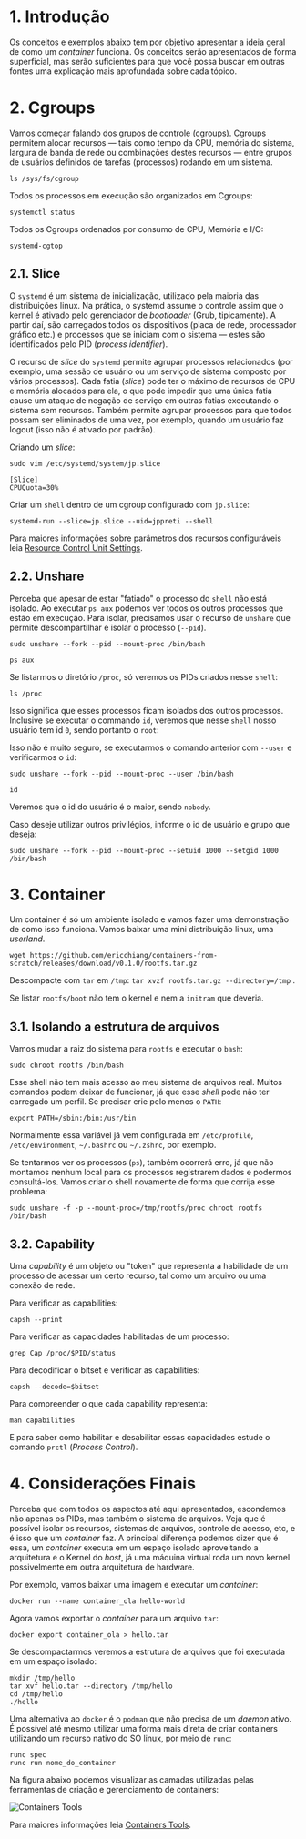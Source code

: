 # 1. Introdução

Os conceitos e exemplos abaixo tem por objetivo apresentar a ideia geral de como um *container* funciona. Os conceitos serão apresentados de forma superficial, mas serão suficientes para que você possa buscar em outras fontes uma explicação mais aprofundada sobre cada tópico.

# 2. Cgroups

Vamos começar falando dos grupos de controle (cgroups). Cgroups permitem alocar recursos — tais como tempo da CPU, memória do sistema, largura de banda de rede ou combinações destes recursos — entre grupos de usuários definidos de tarefas (processos) rodando em um sistema.

```shell
ls /sys/fs/cgroup
```

Todos os processos em execução são organizados em Cgroups:

```shell
systemctl status
```

Todos os Cgroups ordenados por consumo de CPU, Memória e I/O:

```shell
systemd-cgtop
```

## 2.1. Slice

O `systemd` é um sistema de inicialização, utilizado pela maioria das distribuições linux. Na prática, o systemd assume o controle assim que o kernel é ativado pelo gerenciador de *bootloader* (Grub, tipicamente). A partir daí, são carregados todos os dispositivos (placa de rede, processador gráfico etc.) e processos que se iniciam com o sistema — estes são identificados pelo PID (*process identifier*).

O recurso de *slice* do `systemd` permite agrupar processos relacionados (por exemplo, uma sessão de usuário ou um serviço de sistema composto por vários processos). Cada fatia (*slice*) pode ter o máximo de recursos de CPU e memória alocados para ela, o que pode impedir que uma única fatia cause um ataque de negação de serviço em outras fatias executando o sistema sem recursos. Também permite agrupar processos para que todos possam ser eliminados de uma vez, por exemplo, quando um usuário faz logout (isso não é ativado por padrão).

Criando um *slice*:

```shell
sudo vim /etc/systemd/system/jp.slice

[Slice]
CPUQuota=30%
```

Criar um `shell` dentro de um cgroup configurado com `jp.slice`:

```shell
systemd-run --slice=jp.slice --uid=jppreti --shell
```

Para maiores informações sobre parâmetros dos recursos configuráveis leia [Resource Control Unit Settings](https://www.freedesktop.org/software/systemd/man/systemd.resource-control.html).

## 2.2. Unshare

Perceba que apesar de estar "fatiado" o processo do `shell` não está isolado. Ao executar `ps aux` podemos ver todos os outros processos que estão em execução. Para isolar, precisamos usar o recurso de `unshare` que permite descompartilhar e isolar o processo (`--pid`).

```shell
sudo unshare --fork --pid --mount-proc /bin/bash
```

```shell
ps aux
```

Se listarmos o diretório `/proc`, só veremos os PIDs criados nesse `shell`:

```shell
ls /proc
```

Isso significa que esses processos ficam isolados dos outros processos. Inclusive se executar o commando `id`, veremos que nesse `shell` nosso usuário tem id `0`, sendo portanto o `root`:

Isso não é muito seguro, se executarmos o comando anterior com `--user` e verificarmos o `id`:

```shell
sudo unshare --fork --pid --mount-proc --user /bin/bash

id
```

Veremos que o id do usuário é o maior, sendo `nobody`.

Caso deseje utilizar outros privilégios, informe o id de usuário e grupo que deseja:

```shell
sudo unshare --fork --pid --mount-proc --setuid 1000 --setgid 1000 /bin/bash
```

# 3. Container

Um container é só um ambiente isolado e vamos fazer uma demonstração de como isso funciona. Vamos baixar uma mini distribuição linux, uma *userland*.

```shell
wget https://github.com/ericchiang/containers-from-scratch/releases/download/v0.1.0/rootfs.tar.gz
```

Descompacte com `tar` em `/tmp`: `tar xvzf rootfs.tar.gz --directory=/tmp` .

Se listar `rootfs/boot` não tem o kernel e nem a `initram` que deveria.

## 3.1. Isolando a estrutura de arquivos

Vamos mudar a raiz do sistema para `rootfs` e executar o `bash`:

```shell
sudo chroot rootfs /bin/bash
```

Esse shell não tem mais acesso ao meu sistema de arquivos real. Muitos comandos podem deixar de funcionar, já que esse *shell* pode não ter carregado um perfil. Se precisar crie pelo menos o `PATH`:

```shell
export PATH=/sbin:/bin:/usr/bin
```

Normalmente essa variável já vem configurada em `/etc/profile`, `/etc/environment`, `~/.bashrc` ou `~/.zshrc`, por exemplo.

Se tentarmos ver os processos (`ps`), também ocorrerá erro, já que não montamos nenhum local para os processos registrarem dados e podermos consultá-los. Vamos criar o shell novamente de forma que corrija esse problema:

```shell
sudo unshare -f -p --mount-proc=/tmp/rootfs/proc chroot rootfs /bin/bash
```

## 3.2. Capability

Uma *capability* é um objeto ou "token" que representa a habilidade de um processo de acessar um certo recurso, tal como um arquivo ou uma conexão de rede.

Para verificar as capabilities:

```shell
capsh --print
```

Para verificar as capacidades habilitadas de um processo:

```shell
grep Cap /proc/$PID/status
```

Para decodificar o bitset e verificar as capabilities:

```shell
capsh --decode=$bitset
```

Para compreender o que cada capability representa:

```shell
man capabilities
```

E para saber como habilitar e desabilitar essas capacidades estude o comando `prctl` (*Process Control*).

# 4. Considerações Finais

Perceba que com todos os aspectos até aqui apresentados, escondemos não apenas os PIDs, mas também o sistema de arquivos. Veja que é possível isolar os recursos, sistemas de arquivos, controle de acesso, etc, e é isso que um *container* faz. A principal diferença podemos dizer que é essa, um *container* executa em um espaço isolado aproveitando a arquitetura e o Kernel do *host*, já uma máquina virtual roda um novo kernel possivelmente em outra arquitetura de hardware.

Por exemplo, vamos baixar uma imagem e executar um *container*:

```shell
docker run --name container_ola hello-world
```

Agora vamos exportar o *container* para um arquivo `tar`:

```shell
docker export container_ola > hello.tar
```

Se descompactarmos veremos a estrutura de arquivos que foi executada em um espaço isolado:

```shell
mkdir /tmp/hello
tar xvf hello.tar --directory /tmp/hello
cd /tmp/hello
./hello
```

Uma alternativa ao `docker` é o `podman` que não precisa de um _daemon_ ativo. É possível até mesmo utilizar uma forma mais direta de criar containers utilizando um recurso nativo do SO linux, por meio de `runc`:

```shell
runc spec
runc run nome_do_container
```

Na figura abaixo podemos visualizar as camadas utilizadas pelas ferramentas de criação e gerenciamento de containers:

![Containers Tools](https://fjclub.s3-eu-west-1.amazonaws.com/blog_images/user.png)

Para maiores informações leia [Containers Tools](https://mkdev.me/posts/the-tool-that-really-runs-your-containers-deep-dive-into-runc-and-oci-specifications).
